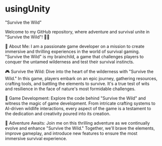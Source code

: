 # usingUnity
"Survive the Wild"

Welcome to my GitHub repository, where adventure and survival unite in "Survive the Wild"! 🌿🔥

🌟 About Me:
I am a passionate game developer on a mission to create immersive and thrilling experiences in the world of survival gaming. "Survive the Wild" is my brainchild, a game that challenges players to conquer the untamed wilderness and test their survival instincts.

🎮 Survive the Wild:
Dive into the heart of the wilderness with "Survive the Wild." In this game, players embark on an epic journey, gathering resources, crafting tools, and battling the elements to survive. It's a true test of wits and resilience in the face of nature's most formidable challenges.

🔨 Game Development:
Explore the code behind "Survive the Wild" and witness the magic of game development. From intricate crafting systems to AI-driven wildlife interactions, every aspect of the game is a testament to the dedication and creativity poured into its creation.

🌄 Adventure Awaits:
Join me on this thrilling adventure as we continually evolve and enhance "Survive the Wild." Together, we'll brave the elements, improve gameplay, and introduce new features to ensure the most immersive survival experience.

